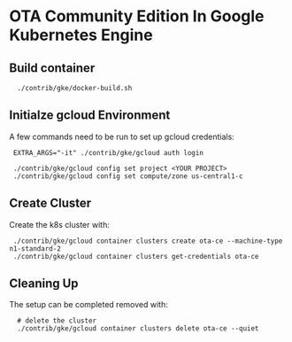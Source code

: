 # OTA Community Edition In Google Kubernetes Engine

## Build container

~~~
  ./contrib/gke/docker-build.sh
~~~

## Initialze gcloud Environment

A few commands need to be run to set up gcloud credentials:
~~~
 EXTRA_ARGS="-it" ./contrib/gke/gcloud auth login

 ./contrib/gke/gcloud config set project <YOUR PROJECT>
 ./contrib/gke/gcloud config set compute/zone us-central1-c
~~~

## Create Cluster

Create the k8s cluster with:
~~~
 ./contrib/gke/gcloud container clusters create ota-ce --machine-type n1-standard-2
 ./contrib/gke/gcloud container clusters get-credentials ota-ce
~~~

## Cleaning Up
The setup can be completed removed with:
~~~
  # delete the cluster
  ./contrib/gke/gcloud container clusters delete ota-ce --quiet
~~~

